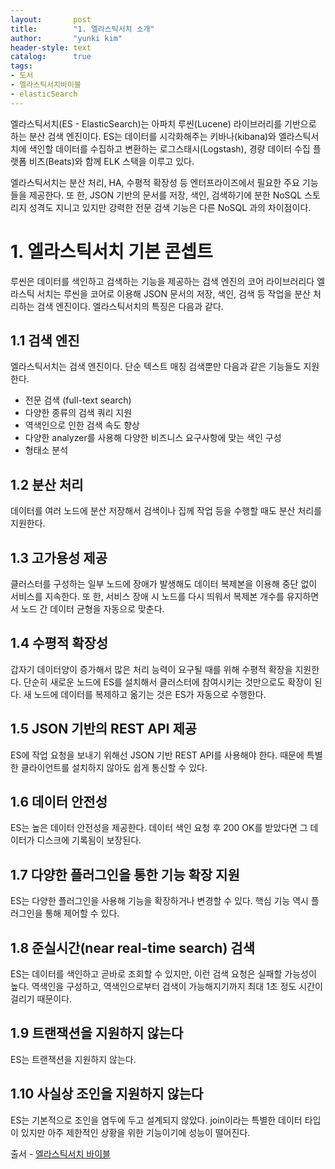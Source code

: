 ```yaml
---
layout:       post
title:        "1. 엘라스틱서치 소개"
author:       "yunki kim"
header-style: text
catalog:      true
tags:
- 도서
- 엘라스틱서치바이블
- elasticSearch
---
```


엘라스틱서치(ES - ElasticSearch)는 아파치 루씬(Lucene) 라이브러리를 기반으로 하는 분산 검색 엔진이다. ES는 데이터를 시각화해주는 키바나(kibana)와 엘라스틱서치에 색인할 데이터를 수집하고 변환하는 로그스태시(Logstash), 경량 데이터 수집 플랫폼 비츠(Beats)와 함께 ELK 스택을 이루고 있다.

엘라스틱서치는 분산 처리, HA, 수평적 확장성 등 엔터프라이즈에서 필요한 주요 기능들을 제공한다. 또 한, JSON 기반의 문서를 저장, 색인, 검색하기에 분한 NoSQL 스토리지 성격도 지니고 있지만 강력한 전문 검색 기능은 다른 NoSQL 과의 차이점이다.

# 1. 엘라스틱서치 기본 콘셉트

루씬은 데이터를 색인하고 검색하는 기능을 제공하는 검색 엔진의 코어 라이브러리다 엘라스틱 서치는 루씬을 코어로 이용해 JSON 문서의 저장, 색인, 검색 등 작업을 분산 처리하는 검색 엔진이다. 엘라스틱서치의 특징은 다음과 같다.

## 1.1 검색 엔진

엘라스틱서치는 검색 엔진이다. 단순 텍스트 매칭 검색뿐만 다음과 같은 기능들도 지원한다.

- 전문 검색 (full-text search)
- 다양한 종류의 검색 쿼리 지원
- 역색인으로 인한 검색 속도 향상
- 다양한 analyzer를 사용해 다양한 비즈니스 요구사항에 맞는 색인 구성
- 형태소 분석

## 1.2 분산 처리

데이터를 여러 노드에 분산 저장해서 검색이나 집께 작업 등을 수행할 때도 분산 처리를 지원한다.

## 1.3 고가용성 제공

클러스터를 구성하는 일부 노드에 장애가 발생해도 데이터 복제본을 이용해 중단 없이 서비스를 지속한다. 또 한, 서비스 장애 시 노드를 다시 띄워서 복제본 개수를 유지하면서 노드 간 데이터 균형을 자동으로 맞춘다.

## 1.4 수평적 확장성

갑자기 데이터양이 증가해서 많은 처리 능력이 요구될 때를 위해 수평적 확장을 지원한다. 단순히 새로운 노드에 ES를 설치해서 클러스터에 참여시키는 것만으로도 확장이 된다. 새 노드에 데이터를 복제하고 옮기는 것은 ES가 자동으로 수행한다.

## 1.5 JSON 기반의 REST API 제공

ES에 작업 요청을 보내기 위해선 JSON 기반 REST API를 사용해야 한다. 때문에 특별한 클라이언트를 설치하지 않아도 쉽게 통신할 수 있다.

## 1.6 데이터 안전성

ES는 높은 데이터 안전성을 제공한다. 데이터 색인 요청 후 200 OK를 받았다면 그 데이터가 디스크에 기록됨이 보장된다.

## 1.7 다양한 플러그인을 통한 기능 확장 지원

ES는 다양한 플러그인을 사용해 기능을 확장하거나 변경할 수 있다. 핵심 기능 역시 플러그인을 통해 제어할 수 있다.

## 1.8 준실시간(near real-time search) 검색

ES는 데이터를 색인하고 곧바로 조회할 수 있지만, 이런 검색 요청은 실패할 가능성이 높다. 역색인을 구성하고, 역색인으로부터 검색이 가능해지기까지 최대 1초 정도 시간이 걸리기 때문이다.

## 1.9 트랜잭션을 지원하지 않는다

ES는 트랜잭션을 지원하지 않는다.

## 1.10 사실상 조인을 지원하지 않는다

ES는 기본적으로 조인을 염두에 두고 설계되지 않았다. join이라는 특별한 데이터 타입이 있지만 아주 제한적인 상황을 위한 기능이기에 성능이 떨어진다.

출서 - [엘라스틱서치 바이블](https://product.kyobobook.co.kr/detail/S000202720436)